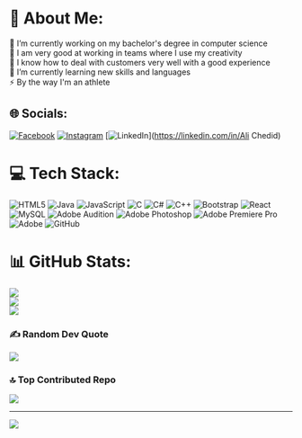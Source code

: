 # 💫 About Me:
🔭 I’m currently working on my bachelor's degree in computer science<br>👯 I am very good at working in teams where I use my creativity<br>🤝 I know how to deal with customers very well with a good experience<br>🌱 I’m currently learning new skills and languages<br>⚡ By the way I'm an athlete


## 🌐 Socials:
[![Facebook](https://img.shields.io/badge/Facebook-%231877F2.svg?logo=Facebook&logoColor=white)](https://www.facebook.com/ali.chedid.908/) [![Instagram](https://img.shields.io/badge/Instagram-%23E4405F.svg?logo=Instagram&logoColor=white)](https://instagram.com/ali.chedid.99) [![LinkedIn](https://img.shields.io/badge/LinkedIn-%230077B5.svg?logo=linkedin&logoColor=white)](https://linkedin.com/in/Ali Chedid) 

# 💻 Tech Stack:
![HTML5](https://img.shields.io/badge/html5-%23E34F26.svg?style=for-the-badge&logo=html5&logoColor=white) ![Java](https://img.shields.io/badge/java-%23ED8B00.svg?style=for-the-badge&logo=openjdk&logoColor=white) ![JavaScript](https://img.shields.io/badge/javascript-%23323330.svg?style=for-the-badge&logo=javascript&logoColor=%23F7DF1E) ![C](https://img.shields.io/badge/c-%2300599C.svg?style=for-the-badge&logo=c&logoColor=white) ![C#](https://img.shields.io/badge/c%23-%23239120.svg?style=for-the-badge&logo=csharp&logoColor=white) ![C++](https://img.shields.io/badge/c++-%2300599C.svg?style=for-the-badge&logo=c%2B%2B&logoColor=white) ![Bootstrap](https://img.shields.io/badge/bootstrap-%238511FA.svg?style=for-the-badge&logo=bootstrap&logoColor=white) ![React](https://img.shields.io/badge/react-%2320232a.svg?style=for-the-badge&logo=react&logoColor=%2361DAFB) ![MySQL](https://img.shields.io/badge/mysql-4479A1.svg?style=for-the-badge&logo=mysql&logoColor=white) ![Adobe Audition](https://img.shields.io/badge/Adobe%20Audition-9999FF.svg?style=for-the-badge&logo=Adobe%20Audition&logoColor=white) ![Adobe Photoshop](https://img.shields.io/badge/adobe%20photoshop-%2331A8FF.svg?style=for-the-badge&logo=adobe%20photoshop&logoColor=white) ![Adobe Premiere Pro](https://img.shields.io/badge/Adobe%20Premiere%20Pro-9999FF.svg?style=for-the-badge&logo=Adobe%20Premiere%20Pro&logoColor=white) ![Adobe](https://img.shields.io/badge/adobe-%23FF0000.svg?style=for-the-badge&logo=adobe&logoColor=white) ![GitHub](https://img.shields.io/badge/github-%23121011.svg?style=for-the-badge&logo=github&logoColor=white)
# 📊 GitHub Stats:
![](https://github-readme-stats.vercel.app/api?username=rapx99&theme=dark&hide_border=false&include_all_commits=false&count_private=false)<br/>
![](https://github-readme-streak-stats.herokuapp.com/?user=rapx99&theme=dark&hide_border=false)<br/>
![](https://github-readme-stats.vercel.app/api/top-langs/?username=rapx99&theme=dark&hide_border=false&include_all_commits=false&count_private=false&layout=compact)

### ✍️ Random Dev Quote
![](https://quotes-github-readme.vercel.app/api?type=horizontal&theme=radical)

### 🔝 Top Contributed Repo
![](https://github-contributor-stats.vercel.app/api?username=rapx99&limit=5&theme=dark&combine_all_yearly_contributions=true)

---
[![](https://visitcount.itsvg.in/api?id=rapx99&icon=6&color=4)](https://visitcount.itsvg.in)
